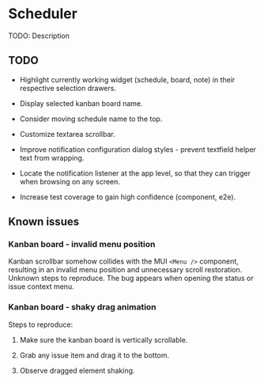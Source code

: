 # Scheduler

TODO: Description

## TODO

- Highlight currently working widget (schedule, board, note) in their respective selection drawers.

- Display selected kanban board name.

- Consider moving schedule name to the top.

- Customize textarea scrollbar.

- Improve notification configuration dialog styles - prevent textfield helper text from wrapping.

- Locate the notification listener at the app level, so that they can trigger when browsing on any screen.

- Increase test coverage to gain high confidence (component, e2e).

## Known issues

### Kanban board - invalid menu position

Kanban scrollbar somehow collides with the MUI `<Menu />` component, resulting in an invalid menu position and unnecessary scroll restoration. Unknown steps to reproduce. The bug appears when opening the status or issue context menu.

### Kanban board - shaky drag animation

Steps to reproduce:

1. Make sure the kanban board is vertically scrollable.

2. Grab any issue item and drag it to the bottom.

3. Observe dragged element shaking.

